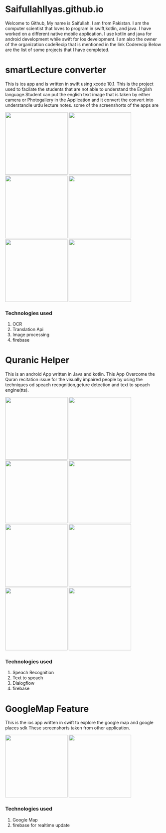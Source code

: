 # SaifullahIlyas.github.io
Welcome to Github, My name is Saifullah. I am from Pakistan. I am the computer scientist that loves to program in swift,kotlin, and java. I have worked on a different native mobile application. I use kotlin and java for android development while swift for Ios development. I am also the owner of the organization codeRecip that is mentioned in the link Coderecip Below are the list of some projects that I have completed.
# smartLecture converter
This is ios app and is written in swift using xcode 10.1.
This is the project used to facilate the students that are not able to understand the Engilsh language.Student can put the english text image
that is taken by either camera or Photogallery in the Application and it convert the convert into understandle urdu lecture notes.
some of the screenshorts of the apps are

<img src="https://github.com/SaifullahIlyas/SaifullahIlyas.github.io/blob/master/smartLectureNotesimg/smtlogin.png" width=200>     <img src="https://github.com/SaifullahIlyas/SaifullahIlyas.github.io/blob/master/smartLectureNotesimg/smtselect.png" width=200>          <img src="https://github.com/SaifullahIlyas/SaifullahIlyas.github.io/blob/master/smartLectureNotesimg/smtgal.png" width=200>               <img src="https://github.com/SaifullahIlyas/SaifullahIlyas.github.io/blob/master/smartLectureNotesimg/smttext.png" width=200>               <img src="https://github.com/SaifullahIlyas/SaifullahIlyas.github.io/blob/master/smartLectureNotesimg/smttext1.png" width=200>           <img src="https://github.com/SaifullahIlyas/SaifullahIlyas.github.io/blob/master/smartLectureNotesimg/smtresult.png" width=200>
### Technologies used
   1. OCR
   2. Translation Api
   3. Image processing
   4. firebase
# Quranic Helper 
This is an android App written in Java and kotlin.
This App Overcome the Quran recitation issue for the visually impaired people by using the techniques od speach recognition,geture detection and text to speach engine(tts).

<img src="https://github.com/SaifullahIlyas/SaifullahIlyas.github.io/blob/master/QuranicHelperimg/QuranicFinger.jfif" width=200> <img src="https://github.com/SaifullahIlyas/SaifullahIlyas.github.io/blob/master/QuranicHelperimg/QuranicHome.jfif" width=200>     <img src="" width=200>  <img src="https://github.com/SaifullahIlyas/SaifullahIlyas.github.io/blob/master/QuranicHelperimg/Quranicpara.jfif" width=200>  <img src="https://github.com/SaifullahIlyas/SaifullahIlyas.github.io/blob/master/QuranicHelperimg/QuranicSurah.jfif" width=200>  <img src="https://github.com/SaifullahIlyas/SaifullahIlyas.github.io/blob/master/QuranicHelperimg/Qranicplayer.jfif" width=200>   <img src="https://github.com/SaifullahIlyas/SaifullahIlyas.github.io/blob/master/QuranicHelperimg/Quranicfeed.jfif" width=200>   <img src="https://github.com/SaifullahIlyas/SaifullahIlyas.github.io/blob/master/QuranicHelperimg/QuranicRate.jfif" width=200> 
### Technologies used
   1. Speach Recognition
   2. Text to speach
   3. Dialogflow
   4. firebase

# GoogleMap Feature
This is the ios app written in swift to explore the google map and google places sdk
These screenshorts taken from other application.

 <img src="https://github.com/SaifullahIlyas/SaifullahIlyas.github.io/blob/master/GooggleMapsdkimg/googlemapsdk4.png" width=200>   <img src="https://github.com/SaifullahIlyas/SaifullahIlyas.github.io/blob/master/GooggleMapsdkimg/googlemapsdk5.png" width=200> 
 ### Technologies used
   1. Google Map
   2. firebase for realtime update

